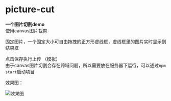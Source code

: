 # picture-cut

**一个图片切割demo**  
使用canvas图片裁剪

固定图片，一个固定大小可自由拖拽的正方形虚线框，虚线框里的图片实时显示到结果框  

点击保存执行上传 （模拟）    
由于canvas图片切割会存在跨域问题，所以需要放在服务器下运行，可以通过`npm start`启动项目  

效果图：

![效果图](http://ocg5h4y2o.bkt.clouddn.com/%28%5D44S~NA1OJ%7BY79_%5BE$5%7D5G.png)


